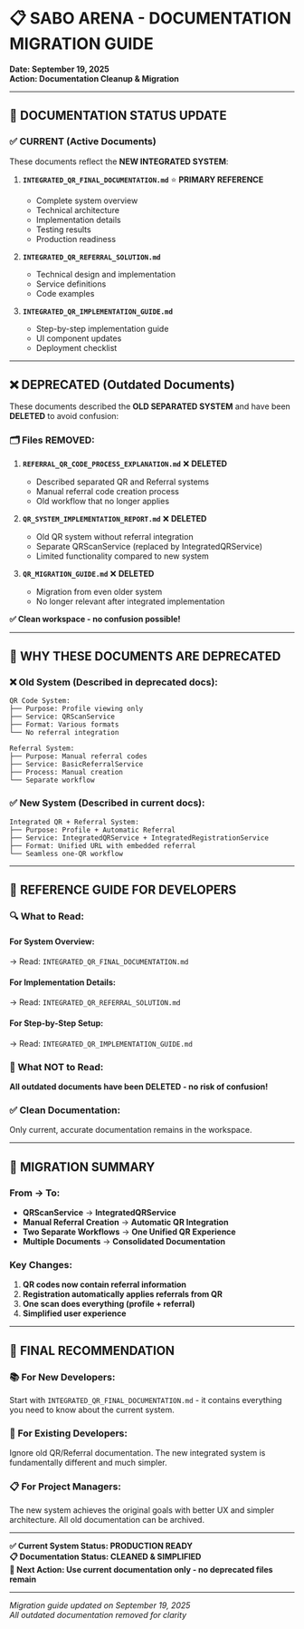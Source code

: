 # 📋 SABO ARENA - DOCUMENTATION MIGRATION GUIDE

**Date: September 19, 2025**  
**Action: Documentation Cleanup & Migration**

---

## 🔄 **DOCUMENTATION STATUS UPDATE**

### **✅ CURRENT (Active Documents)**
These documents reflect the **NEW INTEGRATED SYSTEM**:

1. **`INTEGRATED_QR_FINAL_DOCUMENTATION.md`** ⭐ **PRIMARY REFERENCE**
   - Complete system overview
   - Technical architecture
   - Implementation details
   - Testing results
   - Production readiness

2. **`INTEGRATED_QR_REFERRAL_SOLUTION.md`**
   - Technical design and implementation
   - Service definitions
   - Code examples

3. **`INTEGRATED_QR_IMPLEMENTATION_GUIDE.md`**
   - Step-by-step implementation guide
   - UI component updates
   - Deployment checklist

---

## ❌ **DEPRECATED (Outdated Documents)**
These documents described the **OLD SEPARATED SYSTEM** and have been **DELETED** to avoid confusion:

### **🗂️ Files REMOVED:**

1. **`REFERRAL_QR_CODE_PROCESS_EXPLANATION.md`** ❌ **DELETED**
   - Described separated QR and Referral systems
   - Manual referral code creation process
   - Old workflow that no longer applies

2. **`QR_SYSTEM_IMPLEMENTATION_REPORT.md`** ❌ **DELETED**
   - Old QR system without referral integration
   - Separate QRScanService (replaced by IntegratedQRService)
   - Limited functionality compared to new system

3. **`QR_MIGRATION_GUIDE.md`** ❌ **DELETED**
   - Migration from even older system
   - No longer relevant after integrated implementation

**✅ Clean workspace - no confusion possible!**

---

## 🎯 **WHY THESE DOCUMENTS ARE DEPRECATED**

### **❌ Old System (Described in deprecated docs):**
```
QR Code System:
├── Purpose: Profile viewing only
├── Service: QRScanService  
├── Format: Various formats
└── No referral integration

Referral System:
├── Purpose: Manual referral codes
├── Service: BasicReferralService
├── Process: Manual creation
└── Separate workflow
```

### **✅ New System (Described in current docs):**
```
Integrated QR + Referral System:
├── Purpose: Profile + Automatic Referral
├── Service: IntegratedQRService + IntegratedRegistrationService
├── Format: Unified URL with embedded referral
└── Seamless one-QR workflow
```

---

## 📖 **REFERENCE GUIDE FOR DEVELOPERS**

### **🔍 What to Read:**

#### **For System Overview:**
→ Read: `INTEGRATED_QR_FINAL_DOCUMENTATION.md`

#### **For Implementation Details:**
→ Read: `INTEGRATED_QR_REFERRAL_SOLUTION.md`

#### **For Step-by-Step Setup:**
→ Read: `INTEGRATED_QR_IMPLEMENTATION_GUIDE.md`

### **🚫 What NOT to Read:**
**All outdated documents have been DELETED - no risk of confusion!**

### **✅ Clean Documentation:**
Only current, accurate documentation remains in the workspace.

---

## 🔄 **MIGRATION SUMMARY**

### **From → To:**
- **QRScanService** → **IntegratedQRService**
- **Manual Referral Creation** → **Automatic QR Integration**
- **Two Separate Workflows** → **One Unified QR Experience**
- **Multiple Documents** → **Consolidated Documentation**

### **Key Changes:**
1. **QR codes now contain referral information**
2. **Registration automatically applies referrals from QR**
3. **One scan does everything (profile + referral)**
4. **Simplified user experience**

---

## 🎯 **FINAL RECOMMENDATION**

### **📚 For New Developers:**
Start with `INTEGRATED_QR_FINAL_DOCUMENTATION.md` - it contains everything you need to know about the current system.

### **🔄 For Existing Developers:**
Ignore old QR/Referral documentation. The new integrated system is fundamentally different and much simpler.

### **📋 For Project Managers:**
The new system achieves the original goals with better UX and simpler architecture. All old documentation can be archived.

---

**✅ Current System Status: PRODUCTION READY**  
**📋 Documentation Status: CLEANED & SIMPLIFIED**  
**🎯 Next Action: Use current documentation only - no deprecated files remain**

---

*Migration guide updated on September 19, 2025*  
*All outdated documentation removed for clarity*